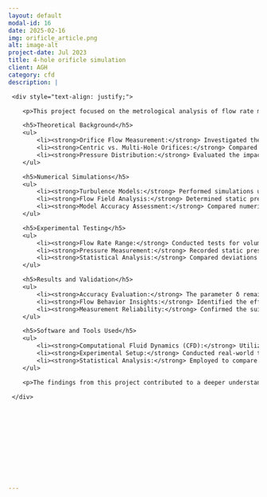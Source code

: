 ```yaml
---
layout: default
modal-id: 16
date: 2025-02-16
img: orificle_article.png
alt: image-alt
project-date: Jul 2023
title: 4-hole orificle simulation
client: AGH
category: cfd
description: |

 <div style="text-align: justify;">

    <p>This project focused on the metrological analysis of flow rate measurements using orifice plates, a widely utilized method in various industries such as power engineering, fuel industry, and environmental engineering. The study specifically examined a 4-hole orifice plate with a module m = 0.25, installed in a pipeline with an internal diameter of 50 mm. Both numerical simulations and experimental tests were conducted to assess measurement accuracy and flow characteristics.</p>

    <h5>Theoretical Background</h5>
    <ul>
        <li><strong>Orifice Flow Measurement:</strong> Investigated the principles and accuracy of orifice plates as flow measurement devices.</li>
        <li><strong>Centric vs. Multi-Hole Orifices:</strong> Compared conventional single-hole orifices with multi-hole designs, analyzing their advantages.</li>
        <li><strong>Pressure Distribution:</strong> Evaluated the impact of hole arrangement on pressure reception and measurement accuracy.</li>
    </ul>

    <h5>Numerical Simulations</h5>
    <ul>
        <li><strong>Turbulence Models:</strong> Performed simulations using k-ε realizable and k-ω BSL turbulence models.</li>
        <li><strong>Flow Field Analysis:</strong> Determined static pressure distribution and velocity fields within the pipeline.</li>
        <li><strong>Model Accuracy Assessment:</strong> Compared numerical results with experimental data to validate simulation reliability.</li>
    </ul>

    <h5>Experimental Testing</h5>
    <ul>
        <li><strong>Flow Rate Range:</strong> Conducted tests for volumetric flow rates qv = 0.167 - 0.686 dm³/s, corresponding to Reynolds numbers Re = 4,200 - 19,000.</li>
        <li><strong>Pressure Measurement:</strong> Recorded static pressure variations at different pipeline locations.</li>
        <li><strong>Statistical Analysis:</strong> Compared deviations δ between numerical and experimental results.</li>
    </ul>

    <h5>Results and Validation</h5>
    <ul>
        <li><strong>Accuracy Evaluation:</strong> The parameter δ remained below 1.82% for the k-ε realizable model and -1.54% for the k-ω BSL model.</li>
        <li><strong>Flow Behavior Insights:</strong> Identified the effects of hole arrangement on pressure loss and turbulence intensity.</li>
        <li><strong>Measurement Reliability:</strong> Confirmed the suitability of multi-hole orifices for accurate flow rate measurements.</li>
    </ul>

    <h5>Software and Tools Used</h5>
    <ul>
        <li><strong>Computational Fluid Dynamics (CFD):</strong> Utilized for numerical simulation of flow behavior.</li>
        <li><strong>Experimental Setup:</strong> Conducted real-world testing with controlled flow conditions.</li>
        <li><strong>Statistical Analysis:</strong> Employed to compare experimental and numerical results for model validation.</li>
    </ul>

    <p>The findings from this project contributed to a deeper understanding of multi-hole orifice flow measurements, confirming their reliability in real-world applications. The combination of numerical and experimental analyses provided valuable insights into optimizing pressure reception points and improving measurement accuracy. This project highlights expertise in fluid mechanics, CFD modeling, and metrological assessment.</p>

 </div>







 




---
```

